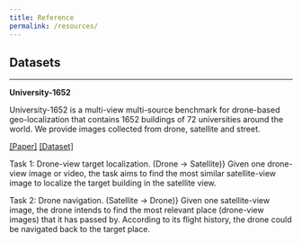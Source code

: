 ```yaml
---
title: Reference
permalink: /resources/
---
```



## Datasets
<hr>

**University-1652**

University-1652 is a multi-view multi-source benchmark for drone-based geo-localization that contains 1652 buildings of 72 universities around the world. We provide images collected from drone, satellite and street.

[[Paper]](https://arxiv.org/abs/2002.12186)
[[Dataset]](https://github.com/layumi/University1652-Baseline)

Task 1: Drone-view target localization. (Drone -> Satellite)} Given one drone-view image or video, the task aims to find the most similar satellite-view image to localize the target building in the satellite view.

Task 2: Drone navigation. (Satellite -> Drone)} Given one satellite-view image, the drone intends to find the most relevant place (drone-view images) that it has passed by. According to its flight history, the drone could be navigated back to the target place.
